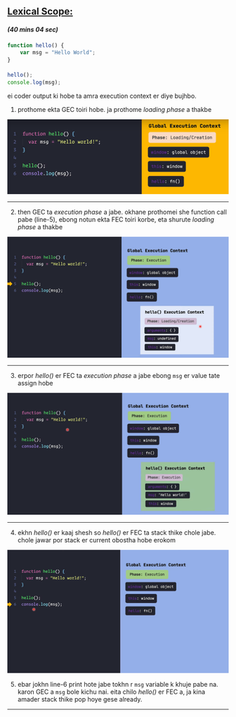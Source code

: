 ## <u> Lexical Scope: </u> 
#### *(40 mins 04 sec)*


```js
function hello() {
    var msg = "Hello World";
}

hello();
console.log(msg);
```

ei coder output ki hobe ta amra execution context er diye bujhbo.


1. prothome ekta GEC toiri hobe. ja prothome *loading  phase* a thakbe

![scope -1](ss/20.png)

---

2. then GEC ta *execution  phase* a jabe. okhane prothomei she function call pabe (line-5), ebong notun ekta FEC toiri korbe, eta shurute *loading  phase* a thakbe 

![scope -1](ss/21.png)

---

3. erpor *hello()* er FEC ta *execution  phase* a jabe ebong `msg` er value tate assign hobe

![scope -1](ss/22.png)

---

4. ekhn *hello()* er kaaj shesh so *hello()* er FEC ta stack thike chole jabe. chole jawar por stack er current obostha hobe erokom

![scope -1](ss/23.png)

5. ebar jokhn line-6 print hote jabe tokhn r `msg` variable k khuje pabe na. karon GEC a `msg` bole kichu nai. eita chilo *hello()* er FEC a, ja kina amader stack thike pop hoye gese already.

---
<br>

